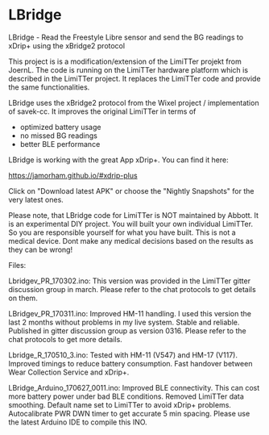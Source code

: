 # LBridge
LBridge - Read the Freestyle Libre sensor and send the BG readings to xDrip+ using the xBridge2 protocol

This project is is a modification/extension of the LimiTTer projekt from JoernL. The code is running on the LimiTTer hardware platform which is described in the LimiTTer project. It replaces the LimiTTer code and provide the same functionalities.

LBridge uses the xBridge2 protocol from the Wixel project / implementation of savek-cc. It improves the original LimiTTer in terms of

  - optimized battery usage
  - no missed BG readings
  - better BLE performance

LBridge is working with the great App xDrip+. You can find it here:

https://jamorham.github.io/#xdrip-plus

Click on "Download latest APK" or choose the "Nightly Snapshots" for the very latest ones.

Please note, that LBridge code for LimiTTer is NOT maintained by Abbott. It is an experimental DIY project. You will built your own individual LimiTTer. So you are responsible yourself for what you have built. This is not a medical device. Dont make any medical decisions based on the results as they can be wrong!

Files:

Lbridgev_PR_170302.ino: This version was provided in the LimiTTer gitter discussion group in march. Please refer to the chat protocols to get details on them.

LBridgev_PR_170311.ino: Improved HM-11 handling. I used this version the last 2 months without problems in my live system. Stable and reliable. Published in gitter discussion group as version 0316. Please refer to the chat protocols to get more details.

Lbridge_R_170510_3.ino: Tested with HM-11 (V547) and HM-17 (V117). Improved timings to reduce battery consumption. Fast handover between Wear Collection Service and xDrip+.

LBridge_Arduino_170627_0011.ino: Improved BLE connectivity. This can cost more battery power under bad BLE conditions. Removed LimiTTer data smoothing. Default name set to LimiTTer to avoid xDrip+ problems. Autocalibrate PWR DWN timer to get accurate 5 min spacing. Please use the latest Arduino IDE to compile this INO. 
